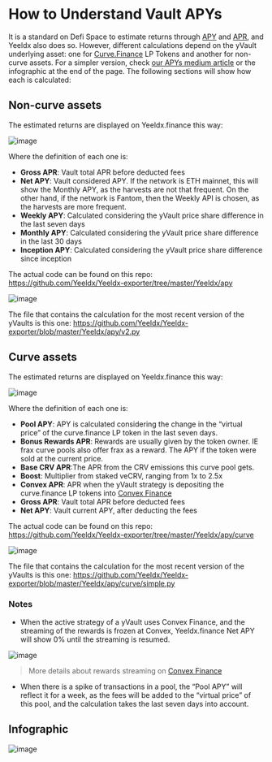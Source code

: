# How to Understand Vault APYs

It is a standard on Defi Space to estimate returns through [APY](https://www.investopedia.com/terms/a/apy.asp) and [APR](https://www.investopedia.com/terms/a/apr.asp), and Yeeldx also does so. However, different calculations depend on the yVault underlying asset: one for [Curve.Finance](https://curve.fi/) LP Tokens and another for non-curve assets. For a simpler version, check [our APYs medium article](https://medium.com/iearn/how-Yeeldx-calculates-estimated-returns-apy-b4fd5b687bf9) or the infographic at the end of the page. The following sections will show how each is calculated:

## Non-curve assets

The estimated returns are displayed on Yeeldx.finance this way:

![image](https://lh3.googleusercontent.com/z2zbme8yXIquVgZjFqSFyz5RmRmxBX2-LEjBvCjSSdBeBYUC9HnfWrnJD5KDYjw4O_Do9wc8lVis0z01rG8HD8YLdvuQ3N9Yzy3hFArQ5DV5I76jgrPPCtUdKDF86933YRARcUOfoXOYPStetw)

Where the definition of each one is:

- **Gross APR**: Vault total APR before deducted fees
- **Net APY**: Vault considered APY. If the network is ETH mainnet, this will show the Monthly APY, as the harvests are not that frequent. On the other hand, if the network is Fantom, then the Weekly API is chosen, as the harvests are more frequent.
- **Weekly APY**: Calculated considering the yVault price share difference in the last seven days
- **Monthly APY**: Calculated considering the yVault price share difference in the last 30 days
- **Inception APY**: Calculated considering the yVault price share difference since inception

The actual code can be found on this repo: https://github.com/Yeeldx/Yeeldx-exporter/tree/master/Yeeldx/apy

![image](https://lh6.googleusercontent.com/1ubZF6PCD7BAd7lXM6sGHmTXmgAdzs-IjLkPN-mtsPgpnvXWZS7E4RPznBrmpXIKOaV7JAP_iZlpih0avNvTKYMU9xeuWQ8GLhcj4QmcB00v6wXXveVPHTq_O81TumVXDiykOqcpovW4YZNvEQ)

The file that contains the calculation for the most recent version of the yVaults is this one: https://github.com/Yeeldx/Yeeldx-exporter/blob/master/Yeeldx/apy/v2.py

## Curve assets

The estimated returns are displayed on Yeeldx.finance this way:

![image](https://lh3.googleusercontent.com/dvUnhactHIG6KEFHTpw77axZfgEldRjsmYd-qv5sYbx1_wp_A_Pjy_0f-ZzmFa-GxqkLjcjUZqhSfOtmA9ajqbPf_L7urk0SiQmRLXNQSYZ3mHhp_bMZTJKcK0_z9tsRZHsaZ4n_6nbEaISMtA)

Where the definition of each one is:

- **Pool APY**: APY is calculated considering the change in the “virtual price” of the curve.finance LP token in the last seven days.
- **Bonus Rewards APR**: Rewards are usually given by the token owner. IE frax curve pools also offer frax as a reward. The APY if the token were sold at the current price.
- **Base CRV APR**:The APR from the CRV emissions this curve pool gets.
- **Boost**: Multiplier from staked veCRV, ranging from 1x to 2.5x
- **Convex APR**: APR when the yVault strategy is depositing the curve.finance LP tokens into [Convex Finance](https://www.convexfinance.com/)
- **Gross APR**: Vault total APR before deducted fees
- **Net APY**: Vault current APY, after deducting the fees

The actual code can be found on this repo: https://github.com/Yeeldx/Yeeldx-exporter/tree/master/Yeeldx/apy/curve

![image](https://lh5.googleusercontent.com/0RcgjElU5oJ1831Ku1yyiwCuSDjjujo3SZjVhVdD8Ve596nB7Hedv9UHUIf_VwkLomCaO0XULTaghTKDLYJ1Uba_kcivY78s2tAA18iwnTi1k__LXqZVOqWKzI2Hj2a5zgte0DaYusDTaNOZ8w)

The file that contains the calculation for the most recent version of the yVaults is this one: https://github.com/Yeeldx/Yeeldx-exporter/blob/master/Yeeldx/apy/curve/simple.py

### Notes

- When the active strategy of a yVault uses Convex Finance, and the streaming of the rewards is frozen at Convex, Yeeldx.finance Net APY will show 0% until the streaming is resumed.

![image](https://i.imgur.com/H4VRhz8.png)

> More details about rewards streaming on [Convex Finance](https://docs.convexfinance.com/)

- When there is a spike of transactions in a pool, the “Pool APY” will reflect it for a week, as the fees will be added to the “virtual price” of this pool, and the calculation takes the last seven days into account.

## Infographic

![image](https://i.imgur.com/uT6VW9f.png)

